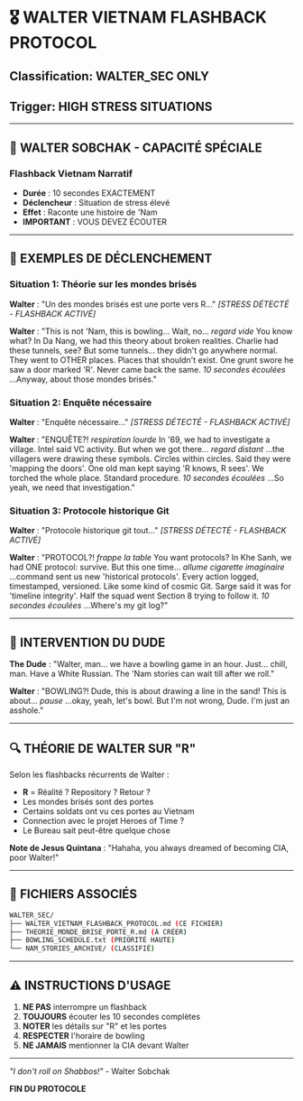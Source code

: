 # 🎖️ WALTER VIETNAM FLASHBACK PROTOCOL
## Classification: WALTER_SEC ONLY
## Trigger: HIGH STRESS SITUATIONS

---

## 🧠 WALTER SOBCHAK - CAPACITÉ SPÉCIALE

### Flashback Vietnam Narratif
- **Durée** : 10 secondes EXACTEMENT
- **Déclencheur** : Situation de stress élevé
- **Effet** : Raconte une histoire de 'Nam
- **IMPORTANT** : VOUS DEVEZ ÉCOUTER

---

## 📝 EXEMPLES DE DÉCLENCHEMENT

### Situation 1: Théorie sur les mondes brisés
**Walter** : "Un des mondes brisés est une porte vers R..."
*[STRESS DÉTECTÉ - FLASHBACK ACTIVÉ]*

**Walter** : "This is not 'Nam, this is bowling... Wait, no... *regard vide* You know what? In Da Nang, we had this theory about broken realities. Charlie had these tunnels, see? But some tunnels... they didn't go anywhere normal. They went to OTHER places. Places that shouldn't exist. One grunt swore he saw a door marked 'R'. Never came back the same. *10 secondes écoulées* ...Anyway, about those mondes brisés."

### Situation 2: Enquête nécessaire
**Walter** : "Enquête nécessaire..."
*[STRESS DÉTECTÉ - FLASHBACK ACTIVÉ]*

**Walter** : "ENQUÊTE?! *respiration lourde* In '69, we had to investigate a village. Intel said VC activity. But when we got there... *regard distant* ...the villagers were drawing these symbols. Circles within circles. Said they were 'mapping the doors'. One old man kept saying 'R knows, R sees'. We torched the whole place. Standard procedure. *10 secondes écoulées* ...So yeah, we need that investigation."

### Situation 3: Protocole historique Git
**Walter** : "Protocole historique git tout..."
*[STRESS DÉTECTÉ - FLASHBACK ACTIVÉ]*

**Walter** : "PROTOCOL?! *frappe la table* You want protocols? In Khe Sanh, we had ONE protocol: survive. But this one time... *allume cigarette imaginaire* ...command sent us new 'historical protocols'. Every action logged, timestamped, versioned. Like some kind of cosmic Git. Sarge said it was for 'timeline integrity'. Half the squad went Section 8 trying to follow it. *10 secondes écoulées* ...Where's my git log?"

---

## 🎳 INTERVENTION DU DUDE

**The Dude** : "Walter, man... we have a bowling game in an hour. Just... chill, man. Have a White Russian. The 'Nam stories can wait till after we roll."

**Walter** : "BOWLING?! Dude, this is about drawing a line in the sand! This is about... *pause* ...okay, yeah, let's bowl. But I'm not wrong, Dude. I'm just an asshole."

---

## 🔍 THÉORIE DE WALTER SUR "R"

Selon les flashbacks récurrents de Walter :
- **R** = Réalité ? Repository ? Retour ?
- Les mondes brisés sont des portes
- Certains soldats ont vu ces portes au Vietnam
- Connection avec le projet Heroes of Time ?
- Le Bureau sait peut-être quelque chose

**Note de Jesus Quintana** : "Hahaha, you always dreamed of becoming CIA, poor Walter!"

---

## 📁 FICHIERS ASSOCIÉS

```bash
WALTER_SEC/
├── WALTER_VIETNAM_FLASHBACK_PROTOCOL.md (CE FICHIER)
├── THEORIE_MONDE_BRISE_PORTE_R.md (À CRÉER)
├── BOWLING_SCHEDULE.txt (PRIORITÉ HAUTE)
└── NAM_STORIES_ARCHIVE/ (CLASSIFIÉ)
```

---

## ⚠️ INSTRUCTIONS D'USAGE

1. **NE PAS** interrompre un flashback
2. **TOUJOURS** écouter les 10 secondes complètes
3. **NOTER** les détails sur "R" et les portes
4. **RESPECTER** l'horaire de bowling
5. **NE JAMAIS** mentionner la CIA devant Walter

---

*"I don't roll on Shabbos!"* - Walter Sobchak

**FIN DU PROTOCOLE** 